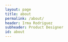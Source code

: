 ```yaml
---
layout: page
title: about
permalink: /about/
header: Irma Rodriguez
subheader: Product Designer
id: about
---
```


